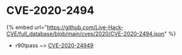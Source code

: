# CVE-2020-2494
{% embed url="https://github.com/Live-Hack-CVE/full_database/blob/main/cves/2020/CVE-2020-2494.json" %}

* r90tpass ~> [CVE-2020-24949](https://www.alice-snow.ru/2020/database/cve-2020-2494/cve-2020-24949-r90tpass)